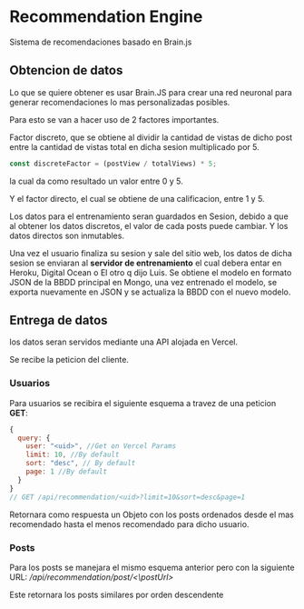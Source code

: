 # Recommendation Engine

Sistema de recomendaciones basado en Brain.js

## Obtencion de datos

Lo que se quiere obtener es usar Brain.JS para crear una red neuronal para generar recomendaciones lo mas personalizadas posibles.

Para esto se van a hacer uso de 2 factores importantes.

Factor discreto, que se obtiene al dividir la cantidad de vistas de dicho post entre la cantidad de vistas total en dicha sesion multiplicado por 5.

```js
const discreteFactor = (postView / totalViews) * 5; 
```

la cual da como resultado un valor entre 0 y 5.

Y el factor directo, el cual se obtiene de una calificacion, entre 1 y 5.

Los datos para el entrenamiento seran guardados en Sesion, debido a que al obtener los datos discretos, el valor de cada posts puede cambiar. Y los datos directos son inmutables.

Una vez el usuario finaliza su sesion y sale del sitio web, los datos de dicha sesion se enviaran al **servidor de entrenamiento** el cual debera entar en Heroku, Digital Ocean o El otro q dijo Luis. Se obtiene el modelo en formato JSON de la BBDD principal en Mongo, una vez entrenado el modelo, se exporta nuevamente en JSON y se actualiza la BBDD con el nuevo modelo.

## Entrega de datos

los datos seran servidos mediante una API alojada en Vercel.

Se recibe la peticion del cliente.

### Usuarios

Para usuarios se recibira el siguiente esquema a travez de una peticion **GET**:

```js
{
  query: {
    user: "<uid>", //Get on Vercel Params
    limit: 10, //By default
    sort: "desc", // By default
    page: 1 //By default
  }
}
// GET /api/recommendation/<uid>?limit=10&sort=desc&page=1

```
Retornara como respuesta un Objeto con los posts ordenados desde el mas recomendado hasta el menos recomendado para dicho usuario.

### Posts

Para los posts se manejara el mismo esquema anterior pero con la siguiente URL:
*/api/recommendation/post/<\postUrl>*

Este retornara los posts similares por orden descendente